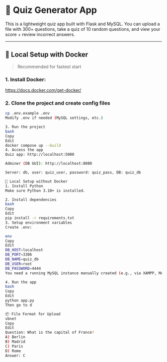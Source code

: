# 🧠 Quiz Generator App

This is a lightweight quiz app built with Flask and MySQL. You can upload a file with 300+ questions, take a quiz of 10 random questions, and view your score + review incorrect answers.

---

## 🚀 Local Setup with Docker

> Recommended for fastest start

### 1. Install Docker:  

https://docs.docker.com/get-docker/

### 2. Clone the project and create config files

```bash
cp .env.example .env
Modify .env if needed (MySQL settings, etc.)

3. Run the project
bash
Copy
Edit
docker compose up --build
4. Access the app
Quiz app: http://localhost:5000

Adminer (DB GUI): http://localhost:8080

Server: db, user: quiz_user, password: quiz_pass, DB: quiz_db

🧪 Local Setup without Docker
1. Install Python
Make sure Python 3.10+ is installed.

2. Install dependencies
bash
Copy
Edit
pip install -r requirements.txt
3. Setup environment variables
Create .env:

env
Copy
Edit
DB_HOST=localhost
DB_PORT=3306
DB_NAME=quiz_db
DB_USER=root
DB_PASSWORD=4444
You need a running MySQL instance manually created (e.g., via XAMPP, MAMP, or system service).

4. Run the app
bash
Copy
Edit
python app.py
Then go to d

📦 File Format for Upload
vbnet
Copy
Edit
Question: What is the capital of France?
A) Berlin
B) Madrid
C) Paris
D) Rome
Answer: C